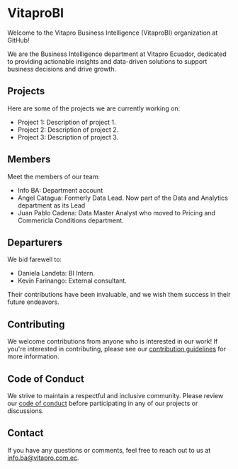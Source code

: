 # VitaproBI

Welcome to the Vitapro Business Intelligence (VitaproBI) organization at GitHub!

We are the Business Intelligence department at Vitapro Ecuador, dedicated to providing actionable insights and data-driven solutions to support business decisions and drive growth.

## Projects

Here are some of the projects we are currently working on:

- Project 1: Description of project 1.
- Project 2: Description of project 2.
- Project 3: Description of project 3.

## Members

Meet the members of our team:

- Info BA: Department account
- Angel Catagua: Formerly Data Lead. Now part of the Data and Analytics department as its Lead
- Juan Pablo Cadena: Data Master Analyst who moved to Pricing and Commericla Conditions department.

## Departurers
We bid farewell to:

- Daniela Landeta: BI Intern.
- Kevin Farinango: External consultant.

Their contributions have been invaluable, and we wish them success in their future endeavors.

## Contributing

We welcome contributions from anyone who is interested in our work! If you're interested in contributing, please see our [contribution guidelines](profile/CONTRIBUTING.md) for more information.

## Code of Conduct

We strive to maintain a respectful and inclusive community. Please review our [code of conduct](profile/CODE_OF_CONDUCT.md) before participating in any of our projects or discussions.

## Contact

If you have any questions or comments, feel free to reach out to us at [info.ba@vitapro.com.ec](mailto:info.ba@vitapro.com.ec).
